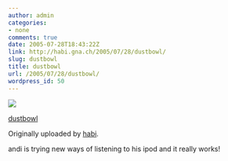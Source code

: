 ```yaml
---
author: admin
categories:
- none
comments: true
date: 2005-07-28T18:43:22Z
link: http://habi.gna.ch/2005/07/28/dustbowl/
slug: dustbowl
title: dustbowl
url: /2005/07/28/dustbowl/
wordpress_id: 50
---
```


[![](http://photos23.flickr.com/29260439_4349019c55_m.jpg)](http://www.flickr.com/photos/habi/29260439/)
   

 
  [dustbowl](http://www.flickr.com/photos/habi/29260439/)
    

  Originally uploaded by [habi](http://www.flickr.com/people/habi/).
 



andi is trying new ways of listening to his ipod and it really works!
  

